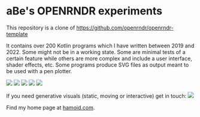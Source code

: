 # aBe's OPENRNDR experiments

This repository is a clone of https://github.com/openrndr/openrndr-template

It contains over 200 Kotlin programs which I have written between 2019 and 2022. 
Some might not be in a working state.
Some are minimal tests of a certain feature while others are more
complex and include a user interface, shader effects, etc. Some programs produce SVG
files as output meant to be used with a pen plotter.

![](https://aws1.discourse-cdn.com/free1/uploads/openrndr/optimized/1X/24dc7193b6c689ec87a4dbf968f516bcf1e6cfee_2_500x500.jpeg)
![](https://aws1.discourse-cdn.com/free1/uploads/openrndr/optimized/1X/c3858d7b80271e461868d2077421d99278db139a_2_690x388.jpeg)
![](https://aws1.discourse-cdn.com/free1/uploads/openrndr/optimized/1X/b944f73f16438344764a9ba8bc0349d49c611bf7_2_500x500.png)
![](https://aws1.discourse-cdn.com/free1/uploads/openrndr/optimized/1X/17f98aa84caf7213be6484292e96294564008b74_2_500x500.jpeg)
![](https://aws1.discourse-cdn.com/free1/uploads/openrndr/optimized/1X/8d9fc67d9851889c56a22ed5379d210009321586_2_500x500.jpeg)

If you need generative visuals (static, moving or interactive) get in touch:
![](https://hamoid.com/static/i/addr.png)

Find my home page at [hamoid.com](https://hamoid.com).

